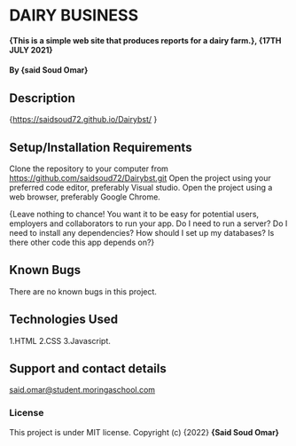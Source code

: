 # DAIRY BUSINESS
#### {This is a simple web site that produces reports for a dairy farm.}, {17TH JULY 2021}

#### By **{said Soud Omar}**
## Description
{https://saidsoud72.github.io/Dairybst/ }
## Setup/Installation Requirements
Clone the repository to your computer from https://github.com/saidsoud72/Dairybst.git
Open the project using your preferred code editor, preferably Visual studio.
Open the project using a web browser, preferably Google Chrome.

{Leave nothing to chance! You want it to be easy for potential users, employers and collaborators to run your app. Do I need to run a server? Do I need to install any dependencies? How should I set up my databases? Is there other code this app depends on?}
## Known Bugs
There are no known bugs in this project.
## Technologies Used
1.HTML
2.CSS
3.Javascript.
## Support and contact details
said.omar@student.moringaschool.com
### License
This project is under MIT license.
Copyright (c) {2022} 
**{Said Soud Omar}**
  
